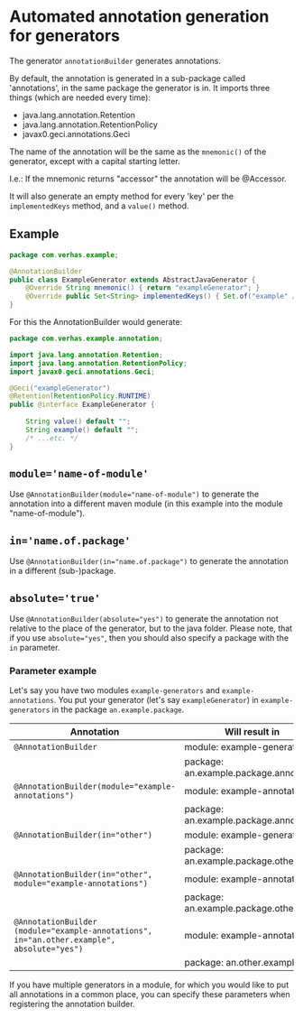 # Automated annotation generation for generators

The generator `annotationBuilder` generates annotations.

By default, the annotation is generated in a sub-package called 'annotations', in
the same package the generator is in. It imports three things (which are needed every time):
* java.lang.annotation.Retention
* java.lang.annotation.RetentionPolicy
* javax0.geci.annotations.Geci
   
The name of the annotation will be the same as the `mnemonic()` of the generator, 
except with a capital starting letter.

I.e.: If the mnemonic returns "accessor" the annotation will be @Accessor.

It will also generate an empty method for every 'key' per the `implementedKeys` method,
and a `value()` method.

## Example

```java
package com.verhas.example;

@AnnotationBuilder
public class ExampleGenerator extends AbstractJavaGenerator {
    @Override String mnemonic() { return "exampleGenerator"; }
    @Override public Set<String> implementedKeys() { Set.of("example" /*...etc.*/); }
}
```

For this the AnnotationBuilder would generate:

```java
package com.verhas.example.annotation;

import java.lang.annotation.Retention;
import java.lang.annotation.RetentionPolicy;
import javax0.geci.annotations.Geci;

@Geci("exampleGenerator")
@Retention(RetentionPolicy.RUNTIME)
public @interface ExampleGenerator {
    
    String value() default "";
    String example() default "";
    /* ...etc. */
}
```

## `module='name-of-module'`

Use `@AnnotationBuilder(module="name-of-module")` to generate the annotation
into a different maven module (in this example into the module "name-of-module").

## `in='name.of.package'`

Use `@AnnotationBuilder(in="name.of.package")` to generate the annotation in a different
(sub-)package.
 
## `absolute='true'`
 
Use `@AnnotationBuilder(absolute="yes")` to generate the annotation not relative to the
place of the generator, but to the java folder. Please note, that if you use `absolute="yes"`,
then you should also specify a package with the `in` parameter.

### Parameter example

Let's say you have two modules `example-generators` and `example-annotations`.
You put your generator (let's say `exampleGenerator`) in `example-generators` in the package `an.example.package`.

| Annotation                                                                                 | Will result in                         |
| ------------------------------------------------------------------------------------------ | -------------------------------------- |
| `@AnnotationBuilder`                                                                       | module: example-generators             |
|                                                                                            | package: an.example.package.annotation |
| `@AnnotationBuilder(module="example-annotations")`                                         | module: example-annotations            | 
|                                                                                            | package: an.example.package.annotation |
| `@AnnotationBuilder(in="other")`                                                           | module: example-generators             |
|                                                                                            | package: an.example.package.other      |
| `@AnnotationBuilder(in="other", module="example-annotations")`                             | module: example-annotations            |  
|                                                                                            | package: an.example.package.other      |
| `@AnnotationBuilder (module="example-annotations", in="an.other.example", absolute="yes")` | module: example-annotations            |
|                                                                                            | package: an.other.example              |

If you have multiple generators in a module, for which you would like to put all 
annotations in a common place, you can specify these parameters when registering 
the annotation builder.
